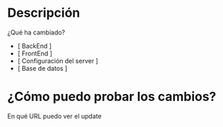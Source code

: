 # Descripción
¿Qué ha cambiado?

- [ BackEnd ]
- [ FrontEnd ]
- [ Configuración del server ]
- [ Base de datos ]

# ¿Cómo puedo probar los cambios?

En qué URL puedo ver el update
